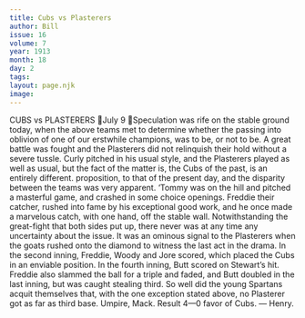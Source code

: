 ```yaml
---
title: Cubs vs Plasterers
author: Bill
issue: 16
volume: 7
year: 1913
month: 18
day: 2
tags:
layout: page.njk
image:
---
```

CUBS vs PLASTERERS July 9 Speculation was rife on the stable ground today, when the above teams met to determine whether the passing into oblivion of one of our erstwhile champions, was to be, or not to be. A great battle was fought and the Plasterers did not relinquish their hold without a severe tussle. Curly pitched in his usual style, and the Plasterers played as well as usual, but the fact of the matter is, the Cubs of the past, is an entirely different. proposition, to that of the present day, and the disparity between the teams was very apparent. ‘Tommy was on the hill and pitched a masterful game, and crashed in some choice openings. Freddie their catcher, rushed into fame by his exceptional good work, and he once made a marvelous catch, with one hand, off the stable wall. Notwithstanding the great-fight that both sides put up, there never was at any time any uncertainty about the issue. It was an ominous signal to the Plasterers when the goats rushed onto the diamond to witness the last act in the drama. In the second inning, Freddie, Woody and Jore scored, which placed the Cubs in an enviable position. In the fourth inning, Butt scored on Stewart’s hit. Freddie also slammed the ball for a triple and faded, and Butt doubled in the last inning, but was caught stealing third. So well did the young Spartans acquit themselves that, with the one exception stated above, no Plasterer got as far as third base. Umpire, Mack. Result 4—0 favor of Cubs. — Henry. 
